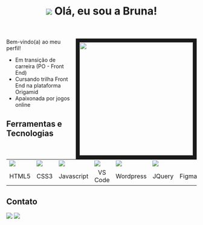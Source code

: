 <!DOCTYPE html>
<html lang="pt-br">

<head>
  <meta charset="UTF-8">
  <link rel="stylesheet" href="/Github/readme/style.css">
</head>

<body>
  <header>
  <h1><img src="https://img.icons8.com/dusk/64/null/github.png" align="end" /> Olá, eu sou a Bruna!</h1>
  </header>
  <main>
    <section>
    <img src="https://1.bp.blogspot.com/-8vQGS4A0Zs8/U2wl0M_jnxI/AAAAAAAAFuI/Hjdc5rX5FQw/s1600/Kirby+7.gif" width="300" height="300" border="10" align="right" border="10" />
      <p>Bem-vindo(a) ao meu perfil!</p>  
      <ul>
        <li>Em transição de carreira (PO - Front End)
        <li>Cursando trilha Front End na plataforma Origamid</li>
        <li>Apaixonada por jogos online</li>
      </ul>
      </p> 
    </section>
    <section>
      <h2>Ferramentas e Tecnologias</h2>
      <table>
        <tr>
          <td><img src="https://img.icons8.com/dusk/64/null/html-5.png"/></td>
          <td><img src="https://img.icons8.com/dusk/64/null/css3.png"/></td>
          <td><img src="https://img.icons8.com/dusk/64/null/javascript-logo.png"/></td>
          <td><img src="https://img.icons8.com/dusk/64/null/visual-studio-code-2019.png"/></td>
          <td><img src="https://img.icons8.com/dusk/64/null/wordpress--v1.png" style="margin:auto;display:block;/></td>
          <td><img src="https://img.icons8.com/external-tal-revivo-tritone-tal-revivo/64/null/external-jquery-is-a-javascript-library-designed-to-simplify-html-logo-tritone-tal-revivo.png"/></td>
          <td><img src="https://img.icons8.com/officel/64/null/figma.png"/></td>
        </tr>
        <tr style="text-align=center">
          <td align="center">HTML5</td>
          <td align="center">CSS3</td>
          <td align="center">Javascript</td>
          <td align="center">VS Code</td>
          <td align="center">Wordpress</td>
          <td align="center">JQuery</td>
          <td align="center">Figma</td>
        </tr>
      </table>
    </section>
    <section>
      <h2>Contato</h2>
          <a href="https://www.linkedin.com/in/bruna-figueiredo-farias/"><img src="https://img.icons8.com/dusk/64/null/linkedin--v1.png"/></a> 
          <a href="mailto:brunafigueiredo@outlook.com.br"><img src="https://img.icons8.com/dusk/64/null/apple-mail.png"/></a>
    </section>
  </main>
</body>

</html>
